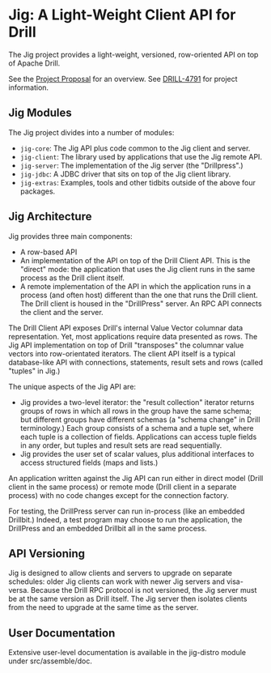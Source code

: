 # Jig: A Light-Weight Client API for Drill

The Jig project provides a light-weight, versioned, row-oriented API on top of Apache Drill.

See the [Project Proposal](https://docs.google.com/document/d/1TpJOEUO-DBDGIidOML2_InpJ-fK4yHmsbV5ncqXT6pM)
for an overview. See [DRILL-4791](https://issues.apache.org/jira/browse/DRILL-4791) for project
information.

## Jig Modules

The Jig project divides into a number of modules:

- `jig-core`: The Jig API plus code common to the Jig client and server.
- `jig-client`: The library used by applications that use the Jig remote API.
- `jig-server`: The implementation of the Jig server (the "Drillpress".)
- `jig-jdbc`: A JDBC driver that sits on top of the Jig client library.
- `jig-extras`: Examples, tools and other tidbits outside of the above four packages.

## Jig Architecture

Jig provides three main components:

- A row-based API
- An implementation of the API on top of the Drill Client API. This is the "direct" mode: the
application that uses the Jig client runs in the same process as the Drill client itself.
- A remote implementation of the API in which the application runs in a process (and often host)
different than the one that runs the Drill client. The Drill client is housed in the "DrillPress"
server. An RPC API connects the client and the server.

The Drill Client API exposes Drill's internal Value Vector columnar data representation. Yet, most
applications require data presented as rows. The Jig API implementation on top of Drill "transposes"
the columnar value vectors into row-orientated iterators. The client API itself is a typical
database-like API with connections, statements, result sets and rows (called "tuples" in Jig.)

The unique aspects of the Jig API are:

- Jig provides a two-level iterator: the "result collection" iterator returns groups of rows in which
all rows in the group have the same schema; but different groups have different schemas (a "schema
change" in Drill terminology.) Each group consists of a schema and a tuple set, where each tuple
is a collection of fields. Applications can access tuple fields in any order, but tuples and result
sets are read sequentially.
- Jig provides the user set of scalar values, plus additional interfaces to access structured
fields (maps and lists.)

An application written against the Jig API can run either in direct model (Drill client in the same process)
or remote mode (Drill client in a separate process) with no code changes except for the connection factory.

For testing, the DrillPress server can run in-process (like an embedded Drillbit.) Indeed, a test program may
choose to run the application, the DrillPress and an embedded Drillbit all in the same process.

## API Versioning

Jig is designed to allow clients and servers to upgrade on separate schedules: older Jig clients can
work with newer Jig servers and visa-versa. Because the Drill RPC protocol is not versioned, the Jig
server must be at the same version as Drill itself. The Jig server then isolates clients from the
need to upgrade at the same time as the server.

## User Documentation

Extensive user-level documentation is available in the jig-distro module under src/assemble/doc.